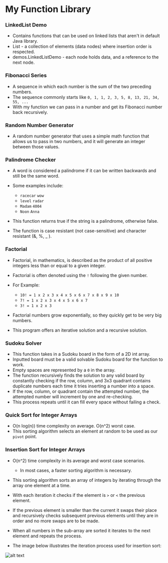 # My Function Library



### LinkedList Demo
- Contains functions that can be used on linked lists that aren't in default Java library.
- List - a collection of elements (data nodes) where insertion order is respected.
- demos.LinkedListDemo - each node holds data, and a reference to the next node.

### Fibonacci Series
- A sequence in which each number is the sum of the two preceding numbers.
- The sequence commonly starts like `0, 1, 1, 2, 3, 5, 8, 13, 21, 34, 55, ...`
- With my function we can pass in a number and get its Fibonacci number back recursively.

### Random Number Generator
- A random number generator that uses a simple math function that allows us to pass in two
  numbers, and it will generate an integer between those values.

### Palindrome Checker
- A word is considered a palindrome if it can be written backwards and still be the
  same word.
- Some examples include:
    - `racecar`  `wow`
    - `level`  `radar`
    - `Madam`  `4004`
    - `Noon`  `Anna`

- This function returns true if the string is a palindrome, otherwise false.
- The function is case resistant (not case-sensitive) and character resistant (&, %, _ ).


### Factorial
- Factorial, in mathematics, is described as the product of all positive integers less than or equal
  to a given integer.
- Factorial is often denoted using the `!` following the given number.
- For Example:
  - `10! = 1 x 2 x 3 x 4 x 5 x 6 x 7 x 8 x 9 x 10`
  - `7! = 1 x 2 x 3 x 4 x 5 x 6 x 7`
  - `3! = 1 x 2 x 3`
  
- Factorial numbers grow exponentially, so they quickly get to be very big numbers.
- This program offers an iterative solution and a recursive solution.


### Sudoku Solver
- This function takes in a Sudoku board in the form of a 2D int array.
- Inputted board must be a valid solvable Sudoku board for the function to work.
- Empty spaces are represented by a `0` in the array.
- The function recursively finds the solution to any valid board by constantly checking
  if the row, column, and 3x3 quadrant contains duplicate numbers each time it tries
  inserting a number into a space.
- If the row, column, or quadrant contain the attempted number, the attempted number will
  increment by one and re-checking.
- This process repeats until it can fill every space without failing a check.


### Quick Sort for Integer Arrays
- O(n log(n)) time complexity on average. O(n^2) worst case.
- This sorting algorithm selects an element at random to be used as our `pivot` point.



### Insertion Sort for Integer Arrays
- O(n^2) time complexity in its average and worst case scenarios.
    - In most cases, a faster sorting algorithm is necessary.
- This sorting algorithm sorts an array of integers by iterating through the array one
  element at a time.
- With each iteration it checks if the element is `>` or `<` the previous element.
- If the previous element is smaller than the current it swaps their place and recursively
  checks subsequent previous elements until they are in order and no more swaps are to be made.
- When all numbers in the sub-array are sorted it iterates to the next element and repeats the process.


- The image below illustrates the iteration process used for insertion sort:

![alt text](https://media.geeksforgeeks.org/wp-content/uploads/insertionsort.png)


